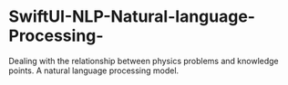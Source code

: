 # SwiftUI-NLP-Natural-language-Processing-
Dealing with the relationship between physics problems and knowledge points. A natural language processing model.
